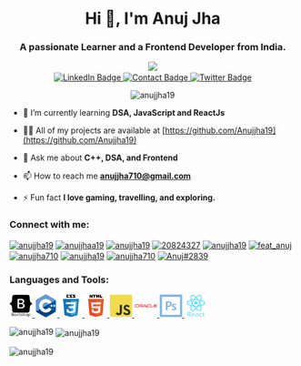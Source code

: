 <h1 align="center">Hi 👋, I'm Anuj Jha</h1>
<h3 align="center">A passionate Learner and a Frontend Developer from India.</h3>

<div id="header" align="center">
  <img src="https://camo.githubusercontent.com/e20822b4282c07ffd010cd05f855a6561d3b62358ca9e607e4901288dd748fcb/68747470733a2f2f63646e2e6472696262626c652e636f6d2f75736572732f323133313939332f73637265656e73686f74732f343934383733362f74686f75676874776f726b732d6769665f6472696262626c652e676966" width="100"/>
</div>

<div id="badges" align="center">
  <a href="www.linkedin.com/in/anujjha19">
    <img src="https://img.shields.io/badge/LinkedIn-blue?style=for-the-badge&logo=linkedin&logoColor=white" alt="LinkedIn Badge"/>
  </a>
  <a href="anujjha710@gmail.com">
    <img src="https://img.shields.io/badge/Contact-red?style=for-the-badge&logo=contact&logoColor=white" alt="Contact Badge"/>
  </a>
  <a href="https://twitter.com/anujjhaa19">
    <img src="https://img.shields.io/badge/Twitter-blue?style=for-the-badge&logo=twitter&logoColor=white" alt="Twitter Badge"/>
  </a>
</div>

<p align="center"> <img src="https://komarev.com/ghpvc/?username=anujjha19&label=Profile%20views&color=0e75b6&style=flat" alt="anujjha19" /> </p>

- 🌱 I’m currently learning **DSA, JavaScript and ReactJs**

- 👨‍💻 All of my projects are available at [https://github.com/Anujjha19](https://github.com/Anujjha19)

- 💬 Ask me about **C++, DSA, and Frontend**

- 📫 How to reach me **anujjha710@gmail.com**

- ⚡ Fun fact **I love gaming, travelling, and exploring.**

<h3 align="left">Connect with me:</h3>
<p align="left">
<a href="https://codepen.io/anujjha19" target="blank"><img align="center" src="https://raw.githubusercontent.com/rahuldkjain/github-profile-readme-generator/master/src/images/icons/Social/codepen.svg" alt="anujjha19" height="30" width="40" /></a>
<a href="https://twitter.com/anujjhaa19" target="blank"><img align="center" src="https://raw.githubusercontent.com/rahuldkjain/github-profile-readme-generator/master/src/images/icons/Social/twitter.svg" alt="anujjhaa19" height="30" width="40" /></a>
<a href="https://linkedin.com/in/anujjha19" target="blank"><img align="center" src="https://raw.githubusercontent.com/rahuldkjain/github-profile-readme-generator/master/src/images/icons/Social/linked-in-alt.svg" alt="anujjha19" height="30" width="40" /></a>
<a href="https://stackoverflow.com/users/20824327" target="blank"><img align="center" src="https://raw.githubusercontent.com/rahuldkjain/github-profile-readme-generator/master/src/images/icons/Social/stack-overflow.svg" alt="20824327" height="30" width="40" /></a>
<a href="https://fb.com/anujjha19" target="blank"><img align="center" src="https://raw.githubusercontent.com/rahuldkjain/github-profile-readme-generator/master/src/images/icons/Social/facebook.svg" alt="anujjha19" height="30" width="40" /></a>
<a href="https://instagram.com/feat_anuj" target="blank"><img align="center" src="https://raw.githubusercontent.com/rahuldkjain/github-profile-readme-generator/master/src/images/icons/Social/instagram.svg" alt="feat_anuj" height="30" width="40" /></a>
<a href="https://www.hackerrank.com/anujjha710" target="blank"><img align="center" src="https://raw.githubusercontent.com/rahuldkjain/github-profile-readme-generator/master/src/images/icons/Social/hackerrank.svg" alt="anujjha710" height="30" width="40" /></a>
<a href="https://www.leetcode.com/anujjha19" target="blank"><img align="center" src="https://raw.githubusercontent.com/rahuldkjain/github-profile-readme-generator/master/src/images/icons/Social/leet-code.svg" alt="anujjha19" height="30" width="40" /></a>
<a href="https://auth.geeksforgeeks.org/user/anujjha710" target="blank"><img align="center" src="https://raw.githubusercontent.com/rahuldkjain/github-profile-readme-generator/master/src/images/icons/Social/geeks-for-geeks.svg" alt="anujjha710" height="30" width="40" /></a>
<a href="https://discord.gg/Anuj#2839" target="blank"><img align="center" src="https://raw.githubusercontent.com/rahuldkjain/github-profile-readme-generator/master/src/images/icons/Social/discord.svg" alt="Anuj#2839" height="30" width="40" /></a>
</p>

<h3 align="left">Languages and Tools:</h3>
<p align="left"> <a href="https://getbootstrap.com" target="_blank" rel="noreferrer"> <img src="https://raw.githubusercontent.com/devicons/devicon/master/icons/bootstrap/bootstrap-plain-wordmark.svg" alt="bootstrap" width="40" height="40"/> </a> <a href="https://www.w3schools.com/cpp/" target="_blank" rel="noreferrer"> <img src="https://raw.githubusercontent.com/devicons/devicon/master/icons/cplusplus/cplusplus-original.svg" alt="cplusplus" width="40" height="40"/> </a> <a href="https://www.w3schools.com/css/" target="_blank" rel="noreferrer"> <img src="https://raw.githubusercontent.com/devicons/devicon/master/icons/css3/css3-original-wordmark.svg" alt="css3" width="40" height="40"/> </a> <a href="https://www.w3.org/html/" target="_blank" rel="noreferrer"> <img src="https://raw.githubusercontent.com/devicons/devicon/master/icons/html5/html5-original-wordmark.svg" alt="html5" width="40" height="40"/> </a> <a href="https://developer.mozilla.org/en-US/docs/Web/JavaScript" target="_blank" rel="noreferrer"> <img src="https://raw.githubusercontent.com/devicons/devicon/master/icons/javascript/javascript-original.svg" alt="javascript" width="40" height="40"/> </a> <a href="https://www.oracle.com/" target="_blank" rel="noreferrer"> <img src="https://raw.githubusercontent.com/devicons/devicon/master/icons/oracle/oracle-original.svg" alt="oracle" width="40" height="40"/> </a> <a href="https://www.photoshop.com/en" target="_blank" rel="noreferrer"> <img src="https://raw.githubusercontent.com/devicons/devicon/master/icons/photoshop/photoshop-line.svg" alt="photoshop" width="40" height="40"/> </a> <a href="https://reactjs.org/" target="_blank" rel="noreferrer"> <img src="https://raw.githubusercontent.com/devicons/devicon/master/icons/react/react-original-wordmark.svg" alt="react" width="40" height="40"/> </a> </p>

<p><img align="left" src="https://github-readme-stats.vercel.app/api/top-langs?username=anujjha19&show_icons=true&locale=en&layout=compact" alt="anujjha19" /></p>

<p>&nbsp;<img align="center" src="https://github-readme-stats.vercel.app/api?username=anujjha19&show_icons=true&locale=en" alt="anujjha19" /></p>

<p><img align="center" src="https://github-readme-streak-stats.herokuapp.com/?user=anujjha19&" alt="anujjha19" /></p>
